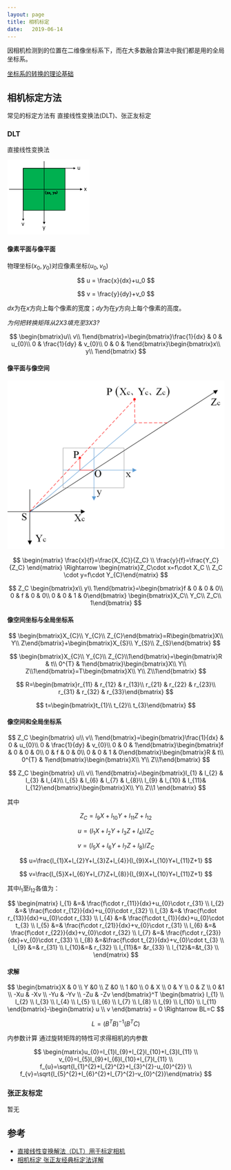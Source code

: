 ```yaml
---
layout: page
title: 相机标定
date:   2019-06-14
---
```


因相机检测到的位置在二维像坐标系下，而在大多数融合算法中我们都是用的全局坐标系。

[坐标系的转换的理论基础](../../mathmatic/page/coordinate_system.md)

## 相机标定方法

常见的标定方法有
直接线性变换法(DLT)、张正友标定

### DLT

直接线性变换法

![](../pic/camera_pixel_coordinate_to_physical_xy.png)

#### 像素平面与像平面

物理坐标$(x_0,y_0)$对应像素坐标$(u_0,v_0)$

$$
u = \frac{x}{dx}+u_0
$$

$$
v = \frac{y}{dy}+v_0
$$

$dx$为在$x$方向上每个像素的宽度；$dy$为在$y$方向上每个像素的高度。

*为何把转换矩阵从2X3填充至3X3?*

$$
\begin{bmatrix}u\\ v\\ 1\end{bmatrix}=\begin{bmatrix}\frac{1}{dx} & 0 & u_{0}\\ 0 & \frac{1}{dy} & v_{0}\\ 0 & 0 & 1\end{bmatrix}\begin{bmatrix}x\\ y\\ 1\end{bmatrix}
$$

#### 像平面与像空间

![](../pic/camera_SO_XYZ.png)

$$
 \begin{matrix} \frac{x}{f}=\frac{X_{C}}{Z_C} \\ \frac{y}{f}=\frac{Y_C}{Z_C} \end{matrix} \Rightarrow  \begin{matrix}Z_C\cdot x=f\cdot X_C \\ Z_C \cdot y=f\cdot Y_{C}\end{matrix}
$$

$$
Z_C \begin{bmatrix}x\\ y\\ 1\end{bmatrix}=\begin{bmatrix}f & 0 & 0 & 0\\ 0 & f & 0 & 0\\ 0 & 0 & 1 & 0\end{bmatrix} \begin{bmatrix}X_C\\ Y_C\\ Z_C\\ 1\end{bmatrix}
$$

#### 像空间坐标与全局坐标系

$$
\begin{bmatrix}X_{C}\\ Y_{C}\\ Z_{C}\end{bmatrix}=R\begin{bmatrix}X\\ Y\\ Z\end{bmatrix}+\begin{bmatrix}X_{S}\\ Y_{S}\\ Z_{S}\end{bmatrix}
$$

$$
\begin{bmatrix}X_{C}\\ Y_{C}\\ Z_{C}\\1\end{bmatrix}=\begin{bmatrix}R & t\\ 0^{T} & 1\end{bmatrix}\begin{bmatrix}X\\ Y\\ Z\\1\end{bmatrix}=T\begin{bmatrix}X\\ Y\\ Z\\1\end{bmatrix}
$$

$$
R=\begin{bmatrix}r_{11} & r_{12} & r_{13}\\ r_{21} & r_{22} & r_{23}\\ r_{31} & r_{32} & r_{33}\end{bmatrix}
$$

$$
t=\begin{bmatrix}t_{1}\\ t_{2}\\ t_{3}\end{bmatrix}
$$

#### 像空间和全局坐标系

$$
Z_C \begin{bmatrix} u\\ v\\ 1\end{bmatrix}=\begin{bmatrix}\frac{1}{dx} & 0 & u_{0}\\ 0 & \frac{1}{dy} & v_{0}\\ 0 & 0 & 1\end{bmatrix}\begin{bmatrix}f & 0 & 0 & 0\\ 0 & f & 0 & 0\\ 0 & 0 & 1 & 0\end{bmatrix}\begin{bmatrix}R & t\\ 0^{T} & 1\end{bmatrix}\begin{bmatrix}X\\ Y\\ Z\\1\end{bmatrix}
$$

$$
Z_C \begin{bmatrix} u\\ v\\ 1\end{bmatrix}=\begin{bmatrix}l_{1} & l_{2} & l_{3} & l_{4}\\ l_{5} & l_{6} & l_{7} & l_{8}\\ l_{9} & l_{10} &  l_{11}& l_{12}\end{bmatrix}\begin{bmatrix}X\\ Y\\ Z\\1 \end{bmatrix}
$$

其中

$$
Z_{C}=l_{9}X+l_{10}Y+l_{11}Z+l_{12}
$$

$$
u=(l_{1}X+l_{2}Y+l_{3}Z+l_{4})/Z_{C}
$$

$$
v=(l_{5}X+l_{6}Y+l_{7}Z+l_{8})/Z_{C}
$$

$$
u=\frac{l_{1}X+l_{2}Y+l_{3}Z+l_{4}}{l_{9}X+l_{10}Y+l_{11}Z+1}
$$

$$
v=\frac{l_{5}X+l_{6}Y+l_{7}Z+l_{8}}{l_{9}X+l_{10}Y+l_{11}Z+1}
$$

其中$l_{1}$至$l_{12}$各值为：

$$
\begin{matrix}
l_{1} &=& \frac{f\cdot r_{11}}{dx}+u_{0}\cdot r_{31} \\
l_{2} &=& \frac{f\cdot r_{12}}{dx}+u_{0}\cdot r_{32} \\
l_{3} &=& \frac{f\cdot r_{13}}{dx}+u_{0}\cdot r_{33} \\
l_{4} &=& \frac{f\cdot t_{1}}{dx}+u_{0}\cdot t_{3} \\
l_{5} &=& \frac{f\cdot r_{21}}{dx}+v_{0}\cdot r_{31} \\
l_{6} &=& \frac{f\cdot r_{22}}{dx}+v_{0}\cdot r_{32} \\
l_{7} &=& \frac{f\cdot r_{23}}{dx}+v_{0}\cdot r_{33} \\
l_{8} &=&\frac{f\cdot t_{2}}{dx}+v_{0}\cdot t_{3} \\
l_{9} &=& r_{31} \\
l_{10}&=& r_{32} \\
l_{11}&= &r_{33} \\
l_{12}&=&t_{3} \\
\end{matrix}
$$

#### 求解

$$
\begin{bmatrix}X & 0 \\ Y &0 \\ Z &0 \\ 1 &0 \\ 0 & X \\ 0 & Y \\ 0 & Z \\ 0 &1 \\ -Xu & -Xv \\ -Yu & -Yv \\ -Zu & -Zv \end{bmatrix}^T \begin{bmatrix} l_{1} \\ l_{2} \\ l_{3} \\ l_{4} \\ l_{5} \\ l_{6} \\ l_{7} \\ l_{8} \\ l_{9} \\ l_{10} \\ l_{11} \end{bmatrix}-\begin{bmatrix} u \\ v \end{bmatrix} = 0 \Rightarrow BL=C
$$

$$
L = (B^T B)^{-1} (B^T C)
$$

内参数计算
 通过旋转矩阵的特性可求得相机的内参数

$$
\begin{matrix}u_{0}=l_{1}l_{9}+l_{2}l_{10}+l_{3}l_{11} \\ v_{0}=l_{5}l_{9}+l_{6}l_{10}+l_{7}l_{11} \\ f_{u}=\sqrt{l_{1}^{2}+l_{2}^{2}+l_{3}^{2}-u_{0}^{2}} \\ f_{v}=\sqrt{l_{5}^{2}+l_{6}^{2}+l_{7}^{2}-v_{0}^{2}}\end{matrix}
$$

### 张正友标定

暂无

## 参考

- [直接线性变换解法（DLT）用于标定相机](https://www.cnblogs.com/ambition921009/p/10769262.html)
- [相机标定 张正友经典标定法详解](https://www.cnblogs.com/wangguchangqing/p/8335131.html)